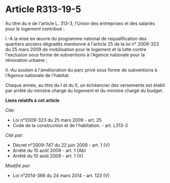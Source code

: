 # Article R313-19-5

Au titre du e de l'article L. 313-3, l'Union des entreprises et des salariés pour le logement contribue : 

I.-A la mise en œuvre du programme national de requalification des quartiers anciens dégradés mentionné à l'article 25 de la
loi n° 2009-323 du 25 mars 2009 de mobilisation pour le logement et la lutte contre l'exclusion sous forme de subventions à
l'Agence nationale pour la rénovation urbaine ; 

II.-Au soutien à l'amélioration du parc privé sous forme de subventions à l'Agence nationale de l'habitat. 

Chaque année, au titre du I et du II, un échéancier des versements est établi par arrêté du ministre chargé du logement et du
ministre chargé du budget.

**Liens relatifs à cet article**

_Cite_:

  - Loi n°2009-323 du 25 mars 2009 - art. 25
  - Code de la construction et de l'habitation. - art. L313-3

_Cité par_:

  - Décret n°2009-747 du 22 juin 2009 - art. 1 (V)
  - Arrêté du 10 août 2009 - art. 1 (Ab)
  - Arrêté du 10 août 2009 - art. 1 (V)

_Modifié par_:

  - Loi n°2014-366 du 24 mars 2014 - art. 123 (V)
